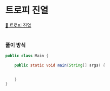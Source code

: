 # 트로피 진열
[:link: 트로피 진열](https://www.acmicpc.net/problem/1668)  
<br>

### 풀이 방식
```java
public class Main {
    
    public static void main(String[] args) {
        
        
    }
}
```
